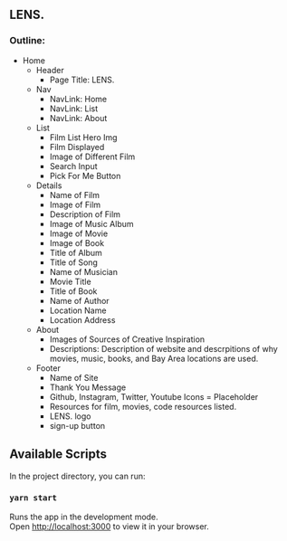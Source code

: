 ## LENS.

### Outline:
* Home
  * Header
    * Page Title: LENS.
  * Nav
    * NavLink: Home
    * NavLink: List
    * NavLink: About
  * List
    * Film List Hero Img
    * Film Displayed
    * Image of Different Film
    * Search Input
    * Pick For Me Button
  * Details
    * Name of Film
    * Image of Film
    * Description of Film
    * Image of Music Album
    * Image of Movie
    * Image of Book
    * Title of Album
    * Title of Song
    * Name of Musician
    * Movie Title
    * Title of Book
    * Name of Author
    * Location Name
    * Location Address
  * About
    * Images of Sources of Creative Inspiration
    * Descriptions: Description of website and descrpitions of why movies, music, books, and Bay Area locations are used.
  * Footer
    * Name of Site
    * Thank You Message
    * Github, Instagram, Twitter, Youtube Icons = Placeholder
    * Resources for film, movies, code resources listed.
    * LENS. logo
    * sign-up button

## Available Scripts

In the project directory, you can run:

### `yarn start`

Runs the app in the development mode.\
Open [http://localhost:3000](http://localhost:3000) to view it in your browser.


